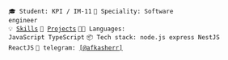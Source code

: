 <code>🎓 Student: KPI / IM-11</code>
<code>👷 Speciality: Software engineer</code><br>
<code>💡 [Skills](SKILLS.md)</code>
<code>🧻 [Projects](PROJECTS.md)</code>
<code>🧑‍💻 Languages: JavaScript TypeScript</code>
<code>📦 Tech stack: node.js express NestJS ReactJS</code>
<code>💬 telegram: [[@afkasherr]](https://t.me/afkasherr)</code>
